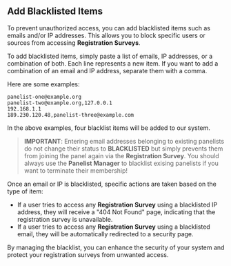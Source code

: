## Add Blacklisted Items

To prevent unauthorized access, you can add blacklisted items such as emails and/or IP addresses. 
This allows you to block specific users or sources from accessing **Registration Surveys**.

To add blacklisted items, simply paste a list of emails, IP addresses, or a combination of both. 
Each line represents a new item. 
If you want to add a combination of an email and IP address, separate them with a comma.

Here are some examples:

```text
panelist-one@example.org
panelist-two@example.org,127.0.0.1
192.168.1.1
189.230.120.48,panelist-three@example.com
```

In the above examples, four blacklist items will be added to our system.

> **IMPORTANT**: Entering email addresses belonging to existing panelists do not change their status to **BLACKLISTED** but simply prevents them from joining the panel again via the **Registration Survey**. You should always use the **Panelist Manager** to blacklist exising panelists if you want to terminate their membership! 

Once an email or IP is blacklisted, specific actions are taken based on the type of item:

- If a user tries to access any **Registration Survey** using a blacklisted IP address, they will receive a "404 Not Found" page, indicating that the registration survey is unavailable.
- If a user tries to access any **Registration Survey** using a blacklisted email, they will be automatically redirected to a security page.

By managing the blacklist, you can enhance the security of your system and protect your registration surveys from unwanted access.
